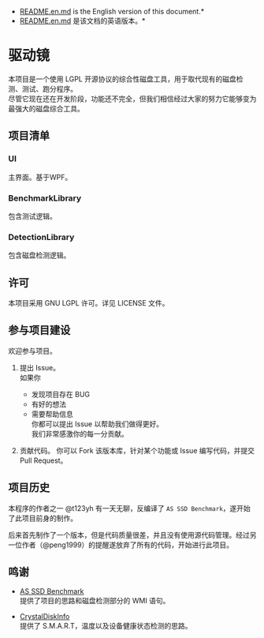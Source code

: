﻿* [README.en.md](README.en.md) is the English version of this document.*  
* [README.en.md](README.en.md) 是该文档的英语版本。*  

# 驱动镜

本项目是一个使用 LGPL 开源协议的综合性磁盘工具，用于取代现有的磁盘检测、测试、跑分程序。  
尽管它现在还在开发阶段，功能还不完全，但我们相信经过大家的努力它能够变为最强大的磁盘综合工具。  

## 项目清单

### UI
主界面。基于WPF。  

### BenchmarkLibrary
包含测试逻辑。 

### DetectionLibrary
包含磁盘检测逻辑。  

## 许可 
本项目采用 GNU LGPL 许可。详见 LICENSE 文件。  

## 参与项目建设

欢迎参与项目。  

1. 提出 Issue。  
   如果你  
   - 发现项目存在 BUG  
   - 有好的想法  
   - 需要帮助信息  
   你都可以提出 Issue 以帮助我们做得更好。  
   我们非常感激你的每一分贡献。  
  
1. 贡献代码。
   你可以 Fork 该版本库，针对某个功能或 Issue 编写代码，并提交 Pull Request。   

## 项目历史
本程序的作者之一 @t123yh 有一天无聊，反编译了 `AS SSD Benchmark`，遂开始了此项目前身的制作。  

后来首先制作了一个版本，但是代码质量很差，并且没有使用源代码管理。经过另一位作者（@peng1999）的提醒遂放弃了所有的代码，开始进行此项目。  

## 鸣谢
- [AS SSD Benchmark](http://www.alex-is.de/ "Alex Intelligent Software")  
   提供了项目的思路和磁盘检测部分的 WMI 语句。  

- [CrystalDiskInfo](http://crystalmark.info/ "Crystal Dew World")  
   提供了 S.M.A.R.T，温度以及设备健康状态检测的思路。  
